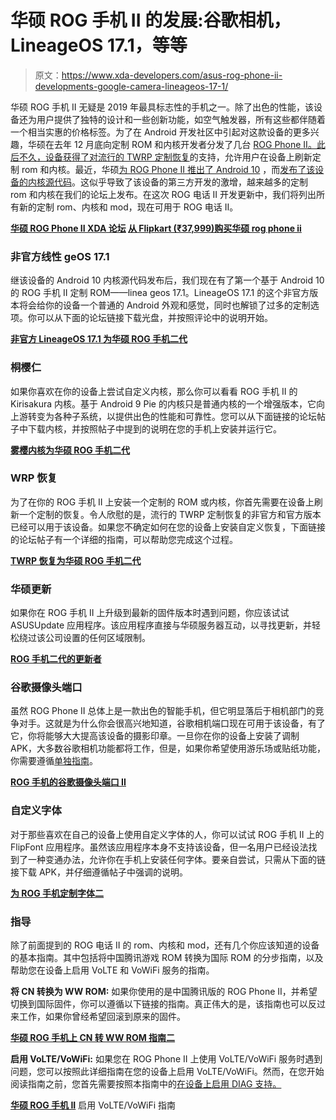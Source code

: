 # 华硕 ROG 手机 II 的发展:谷歌相机，LineageOS 17.1，等等

> 原文：<https://www.xda-developers.com/asus-rog-phone-ii-developments-google-camera-lineageos-17-1/>

华硕 ROG 手机 II 无疑是 2019 年最具标志性的手机之一。除了出色的性能，该设备还为用户提供了独特的设计和一些创新功能，如空气触发器，所有这些都伴随着一个相当实惠的价格标签。为了在 Android 开发社区中引起对这款设备的更多兴趣，华硕在去年 12 月底向定制 ROM 和内核开发者分发了几台 [ROG Phone II。此后不久，设备](https://www.xda-developers.com/asus-sending-rog-phone-ii-custom-rom-kernel-developers/)[获得了对流行的 TWRP 定制恢复](https://www.xda-developers.com/rog-phone-ii-realme-x2-xiaomi-mi-9-lite-official-twrp/)的支持，允许用户在设备上刷新定制 rom 和内核。最近，华硕[为 ROG Phone II 推出了 Android 10](https://www.xda-developers.com/asus-rog-phone-ii-android-10-update/) ，而[发布了该设备的内核源代码](https://www.xda-developers.com/asus-rog-phone-ii-android-10-kernel-source-code-release/)。这似乎导致了该设备的第三方开发的激增，越来越多的定制 rom 和内核在我们的论坛上发布。在这次 ROG 电话 II 开发更新中，我们将列出所有新的定制 rom、内核和 mod，现在可用于 ROG 电话 II。

**[华硕 ROG Phone II XDA 论坛](https://forum.xda-developers.com/rog-phone-2) [从 Flipkart (₹37,999)购买华硕 rog phone ii](https://www.flipkart.com/asus-rog-phone-ii-black-128-gb/p/itm99be8e028a908)**

### 非官方线性 geOS 17.1

继该设备的 Android 10 内核源代码发布后，我们现在有了第一个基于 Android 10 的 ROG 手机 II 定制 ROM——linea geos 17.1。LineageOS 17.1 的这个非官方版本将会给你的设备一个普通的 Android 外观和感觉，同时也解锁了过多的定制选项。你可以从下面的论坛链接下载光盘，并按照评论中的说明开始。

**[非官方 LineageOS 17.1 为华硕 ROG 手机二代](https://forum.xda-developers.com/rog-phone-2/development/rom-lineageos-17-1-t4069113)**

### 桐樱仁

如果你喜欢在你的设备上尝试自定义内核，那么你可以看看 ROG 手机 II 的 Kirisakura 内核。基于 Android 9 Pie 的内核只是普通内核的一个增强版本，它向上游转变为各种子系统，以提供出色的性能和可靠性。您可以从下面链接的论坛帖子中下载内核，并按照帖子中提到的说明在您的手机上安装并运行它。

**[雾樱内核为华硕 ROG 手机二代](https://forum.xda-developers.com/rog-phone-2/development/kernel-kirisakura-1-0-0-asus-rog-phone-t4028237)**

### WRP 恢复

为了在你的 ROG 手机 II 上安装一个定制的 ROM 或内核，你首先需要在设备上刷新一个定制的恢复。令人欣慰的是，流行的 TWRP 定制恢复的非官方和官方版本已经可以用于该设备。如果您不确定如何在您的设备上安装自定义恢复，下面链接的论坛帖子有一个详细的指南，可以帮助您完成这个过程。

**[TWRP 恢复为华硕 ROG 手机二代](https://forum.xda-developers.com/rog-phone-2/development/recovery-unofficial-twrp-recovery-asus-t4026801)**

### 华硕更新

如果你在 ROG 手机 II 上升级到最新的固件版本时遇到问题，你应该试试 ASUSUpdate 应用程序。该应用程序直接与华硕服务器互动，以寻找更新，并轻松绕过该公司设置的任何区域限制。

**[ROG 手机二代的更新者](https://forum.xda-developers.com/rog-phone-2/themes/app-asusupdater-ww-updates-tencent-t4022547)**

### 谷歌摄像头端口

虽然 ROG Phone II 总体上是一款出色的智能手机，但它明显落后于相机部门的竞争对手。这就是为什么你会很高兴地知道，谷歌相机端口现在可用于该设备，有了它，你将能够大大提高该设备的摄影印章。一旦你在你的设备上安装了调制 APK，大多数谷歌相机功能都将工作，但是，如果你希望使用游乐场或贴纸功能，你需要遵循[单独指南](https://www.celsoazevedo.com/files/android/google-camera/ar/)。

**[ROG 手机的谷歌摄像头端口 II](https://forum.xda-developers.com/rog-phone-2/themes/app-google-camera-mod-t3970371)**

### 自定义字体

对于那些喜欢在自己的设备上使用自定义字体的人，你可以试试 ROG 手机 II 上的 FlipFont 应用程序。虽然该应用程序本身不支持该设备，但一名用户已经设法找到了一种变通办法，允许你在手机上安装任何字体。要亲自尝试，只需从下面的链接下载 APK，并仔细遵循帖子中强调的说明。

**[为 ROG 手机定制字体二](https://forum.xda-developers.com/rog-phone-2/themes/root-install-google-sans-fonts-form-ttf-t3990097)**

### 指导

除了前面提到的 ROG 电话 II 的 rom、内核和 mod，还有几个你应该知道的设备的基本指南。其中包括将中国腾讯游戏 ROM 转换为国际 ROM 的分步指南，以及帮助您在设备上启用 VoLTE 和 VoWiFi 服务的指南。

**将 CN 转换为 WW ROM:** 如果你使用的是中国腾讯版的 ROG Phone II，并希望切换到国际固件，你可以遵循以下链接的指南。真正伟大的是，该指南也可以反过来工作，如果你曾经希望回滚到原来的固件。

**[华硕 ROG 手机上 CN 转 WW ROM 指南二](https://forum.xda-developers.com/rog-phone-2/how-to/guide-convert-cn-to-ww-rom-26-08-t3961042)**

**启用 VoLTE/VoWiFi:** 如果您在 ROG Phone II 上使用 VoLTE/VoWiFi 服务时遇到问题，您可以按照此详细指南在您的设备上启用 VoLTE/VoWiFi。然而，在您开始阅读指南之前，您首先需要按照本指南中的[在设备上启用 DIAG 支持。](https://forum.xda-developers.com/rog-phone-2/how-to/guide-enabling-diag-qpst-t4027493)

**[华硕 ROG 手机 II](https://forum.xda-developers.com/rog-phone-2/how-to/guide-enabling-volte-vowifi-v2-t4028073)** 启用 VoLTE/VoWiFi 指南